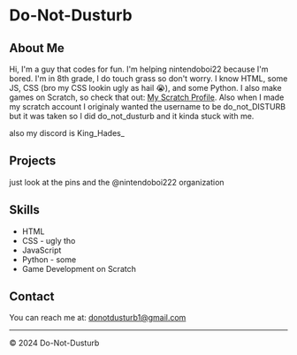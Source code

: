 # Do-Not-Dusturb

## About Me
Hi, I'm a guy that codes for fun. I'm helping nintendoboi22 because I'm bored. I'm in 8th grade, I do touch grass so don't worry. I know HTML, some JS, CSS (bro my CSS lookin ugly as hail 😭), and some Python. I also make games on Scratch, so check that out: [My Scratch Profile](https://scratch.mit.edu/users/Do_Not_Dusturb/). Also when I made my scratch account I originaly wanted the username to be do_not_DISTURB but it was taken so I did do_not_dusturb and it kinda stuck with me.

also my discord is King_Hades_

## Projects
just look at the pins and the @nintendoboi222 organization

## Skills
- HTML
- CSS - ugly tho
- JavaScript
- Python - some
- Game Development on Scratch

## Contact
You can reach me at: [donotdusturb1@gmail.com](mailto:donotdusturb1@gmail.com)

---

&copy; 2024 Do-Not-Dusturb
